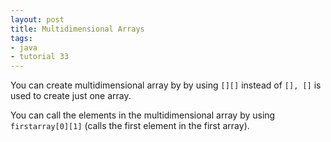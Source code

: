 ```yaml
---
layout: post
title: Multidimensional Arrays
tags:
- java
- tutorial 33
---
```

You can create multidimensional array by by using `[][]` instead of `[], []` is
used to create just one array.

You can call the elements in the multidimensional array by using `firstarray[0][1]` (calls the first element in the first array).